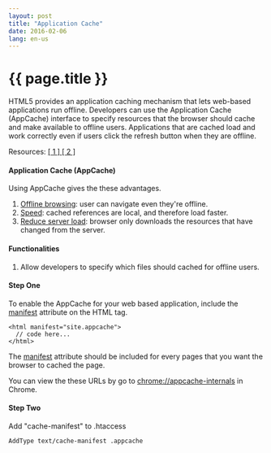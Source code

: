 ```yaml
---
layout: post
title: "Application Cache"
date: 2016-02-06
lang: en-us
---
```


# {{ page.title }}
HTML5 provides an application caching mechanism that lets web-based applications run offline. Developers can use the Application Cache (AppCache) interface to specify resources that the browser should cache and make available to offline users. Applications that are cached load and work correctly even if users click the refresh button when they are offline.

Resources:
[ [ 1 ] ](http://www.html5rocks.com/en/tutorials/appcache/beginner/)
[ [ 2 ] ](https://developer.mozilla.org/en-US/docs/Web/HTML/Using_the_application_cache)

#### Application Cache (AppCache) ####

Using AppCache gives the these advantages.

1. <u>Offline browsing</u>: user can navigate even they're offline.
2. <u>Speed</u>: cached references are local, and therefore load faster.
3. <u>Reduce server load</u>: browser only downloads the resources that have changed from the server.

#### Functionalities ####

1. Allow developers to specify which files should cached for offline users.

#### Step One ####

To enable the AppCache for your web based application, include the <u>manifest</u> attribute on the HTML tag.

	<html manifest="site.appcache">
	  // code here...
	</html>

The <u>manifest</u> attribute should be included for every pages that you want the browser to cached the page.

You can view the these URLs by go to <u>chrome://appcache-internals</u> in Chrome. 

#### Step Two ####

Add "cache-manifest" to .htaccess

	AddType text/cache-manifest .appcache

